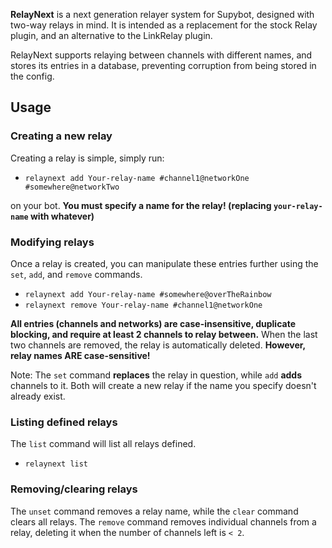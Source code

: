 **RelayNext** is a next generation relayer system for Supybot, designed with two-way relays in mind. It is intended as a replacement for the stock Relay plugin, and an alternative to the LinkRelay plugin.

RelayNext supports relaying between channels with different names, and stores its entries in a database, preventing corruption from being stored in the config.

## Usage

### Creating a new relay

Creating a relay is simple, simply run:

* `relaynext add Your-relay-name #channel1@networkOne #somewhere@networkTwo`

on your bot. **You must specify a name for the relay! (replacing `your-relay-name` with whatever)**

### Modifying relays

Once a relay is created, you can manipulate these entries further using the `set`, `add`, and `remove` commands.

* `relaynext add Your-relay-name #somewhere@overTheRainbow`
* `relaynext remove Your-relay-name #channel1@networkOne`

**All entries (channels and networks) are case-insensitive, duplicate blocking, and require at least 2 channels to relay between.** When the last two channels are removed, the relay is automatically deleted. **However, relay names ARE case-sensitive!**

Note: The `set` command **replaces** the relay in question, while `add` **adds** channels to it. Both will create a new relay if the name you specify doesn't already exist.

### Listing defined relays

The `list` command will list all relays defined.

* `relaynext list`

### Removing/clearing relays

The `unset` command removes a relay name, while the `clear` command clears all relays. The `remove` command removes individual channels from a relay, deleting it when the number of channels left is `< 2`.
